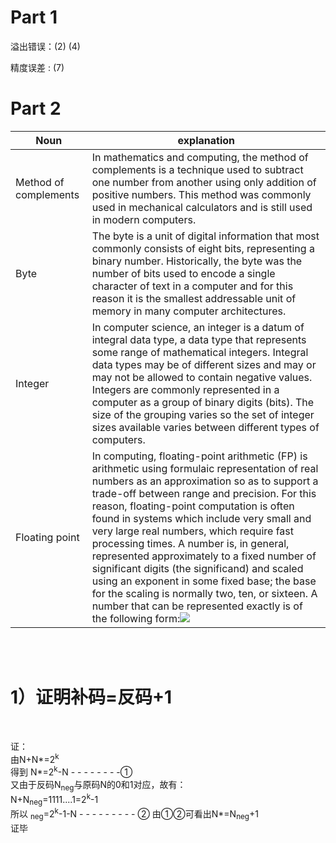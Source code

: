 # Part 1

溢出错误：(2) (4)

精度误差 :   (7)

# Part 2

|Noun|explanation|
|------|------|
|Method of complements|In mathematics and computing, the method of complements is a technique used to subtract one number from another using only addition of positive numbers. This method was commonly used in mechanical calculators and is still used in modern computers.|
|Byte|The byte is a unit of digital information that most commonly consists of eight bits, representing a binary number. Historically, the byte was the number of bits used to encode a single character of text in a computer and for this reason it is the smallest addressable unit of memory in many computer architectures.|
|Integer|In computer science, an integer is a datum of integral data type, a data type that represents some range of mathematical integers. Integral data types may be of different sizes and may or may not be allowed to contain negative values. Integers are commonly represented in a computer as a group of binary digits (bits). The size of the grouping varies so the set of integer sizes available varies between different types of computers. |
|Floating point|In computing, floating-point arithmetic (FP) is arithmetic using formulaic representation of real numbers as an approximation so as to support a trade-off between range and precision. For this reason, floating-point computation is often found in systems which include very small and very large real numbers, which require fast processing times. A number is, in general, represented approximately to a fixed number of significant digits (the significand) and scaled using an exponent in some fixed base; the base for the scaling is normally two, ten, or sixteen. A number that can be represented exactly is of the following form:![](https://wikimedia.org/api/rest_v1/media/math/render/svg/ae814346939ac31086e1d0286c41d98e6b053102)|
<br><br>
# 1）证明补码=反码+1   
<br>

证：<br>   由N+N*=2<sup>k</sup>
<br> 得到 N*=2<sup>k</sup>-N - - - - - - - -①
<br>又由于反码N<sub>neg</sub>与原码N的0和1对应，故有：<br>N+N<sub>neg</sub>=1111....1=2<sup>k</sup>-1<br>所以   <sub>neg</sub>=2<sup>k</sup>-1-N - - - - - - - - - ②
由①②可看出N*=N<sub>neg</sub>+1<br>证毕 

